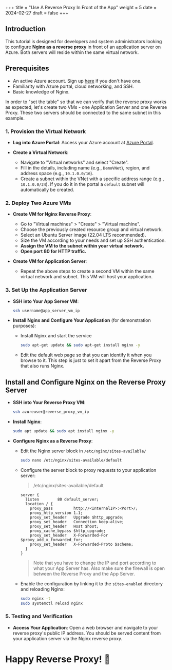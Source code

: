 +++
title = "Use A Reverse Proxy In Front of the App"
weight = 5
date = 2024-02-27
draft = false
+++

## Introduction

This tutorial is designed for developers and system administrators looking to configure **Nginx as a reverse proxy** in front of an application server on Azure. Both servers will reside within the same virtual network.

## Prerequisites

- An active Azure account. Sign up [here](https://azure.microsoft.com/) if you don't have one.
- Familiarity with Azure portal, cloud networking, and SSH.
- Basic knowledge of Nginx.

In order to "set the table" so that we can verify that the reverse proxy works as expected, let's create two VMs - one Application Server and one Reverse Proxy. These two servers should be connected to the same subnet in this example.

### 1. **Provision the Virtual Network**

- **Log into Azure Portal**: Access your Azure account at [Azure Portal](https://portal.azure.com/).

- **Create a Virtual Network**:
  - Navigate to "Virtual networks" and select "Create".
  - Fill in the details, including name (e.g., `DemoVNet`), region, and address space (e.g., `10.1.0.0/16`).
  - Create a subnet within the VNet with a specific address range (e.g., `10.1.0.0/24`). If you do it in the portal a `default` subnet will automatically be created.

### 2. **Deploy Two Azure VMs**

- **Create VM for Nginx Reverse Proxy**:
  - Go to "Virtual machines" > "Create" > "Virtual machine".
  - Choose the previously created resource group and virtual network.
  - Select an Ubuntu Server image (22.04 LTS recommended).
  - Size the VM according to your needs and set up SSH authentication.
  - **Assign the VM to the subnet within your virtual network.**
  - **Open port 80 for HTTP traffic.**

- **Create VM for Application Server**:
  - Repeat the above steps to create a second VM within the same virtual network and subnet. This VM will host your application.

### 3. **Set Up the Application Server**

- **SSH into Your App Server VM**:

  ```bash
  ssh username@app_server_vm_ip
  ```
  
- **Install Nginx and Configure Your Application** (for demonstration purposes):
  - Install Nginx and start the service

    ```bash
    sudo apt-get update && sudo apt-get install nginx -y
    ```

  - Edit the default web page so that you can identify it when you browse to it. This step is just to set it apart from the Reverse Proxy that also runs Nginx.

## Install and Configure Nginx on the Reverse Proxy Server

- **SSH into Your Reverse Proxy VM**:

  ```bash
  ssh azureuser@reverse_proxy_vm_ip
  ```
- **Install Nginx**:

  ```bash
  sudo apt update && sudo apt install nginx -y
  ```
- **Configure Nginx as a Reverse Proxy**:
  - Edit the Nginx server block in `/etc/nginx/sites-available/`
	  
	  ```bash
	  sudo nano /etc/nginx/sites-available/default
	  ```
  - Configure the server block to proxy requests to your application server:

    > /etc/nginx/sites-available/default
  
    ```nginx
    server {
      listen        80 default_server;
      location / {
        proxy_pass         http://<InternalIP>:<Port>/;
        proxy_http_version 1.1;
        proxy_set_header   Upgrade $http_upgrade;
        proxy_set_header   Connection keep-alive;
        proxy_set_header   Host $host;
        proxy_cache_bypass $http_upgrade;
        proxy_set_header   X-Forwarded-For $proxy_add_x_forwarded_for;
        proxy_set_header   X-Forwarded-Proto $scheme;
      }
    }
    ```
	  
    > Note that you have to change the IP and port according to what your App Server has. Also make sure the firewall is open between the Reverse Proxy and the App Server.

  - Enable the configuration by linking it to the `sites-enabled` directory and reloading Nginx:
  
    ```bash
    sudo nginx -t
    sudo systemctl reload nginx
    ```

### 5. **Testing and Verification**

- **Access Your Application**: Open a web browser and navigate to your reverse proxy's public IP address. You should be served content from your application server via the Nginx reverse proxy.



# Happy Reverse Proxy! 🚀